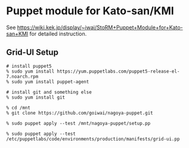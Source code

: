 # Puppet module for Kato-san/KMI

See <https://wiki.kek.jp/display/~iwai/StoRM+Puppet+Module+for+Kato-san+KMI> for detailed instruction.

## Grid-UI Setup

```shell
# install puppet5
% sudo yum install https://yum.puppetlabs.com/puppet5-release-el-7.noarch.rpm
% sudo yum install puppet-agent
 
# install git and something else
% sudo yum install git

% cd /mnt
% git clone https://github.com/goiwai/nagoya-puppet.git
 
% sudo puppet apply --test /mnt/nagoya-puppet/setup.pp

% sudo puppet apply --test /etc/puppetlabs/code/environments/production/manifests/grid-ui.pp
```
